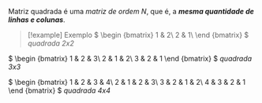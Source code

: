 Matriz quadrada é uma *matriz de ordem N*, que é, a ***mesma quantidade de linhas e colunas***.

>[!example] Exemplo
$
\begin {bmatrix}
1 & 2\\
2 &  1\\
\end {bmatrix}
$ *quadrada 2x2*
>
$
\begin {bmatrix}
1 & 2 & 3\\
2 &  1 & 2\\
3 & 2 & 1
\end {bmatrix}
$  *quadrada 3x3*
>
$
\begin {bmatrix}
1 & 2 & 3 & 4\\
2 &  1 & 2 & 3\\
3 & 2 & 1 & 2\\
4 & 3 & 2 & 1
\end {bmatrix}
$  *quadrada 4x4*
